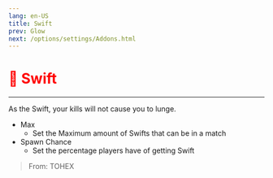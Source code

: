 ```yaml
---
lang: en-US
title: Swift
prev: Glow
next: /options/settings/Addons.html
---
```


# <font color=red>🏃 <b>Swift</b></font> <Badge text="Impostor Experimental" type="tip" vertical="middle"/>
---

As the Swift, your kills will not cause you to lunge.
* Max
  * Set the Maximum amount of Swifts that can be in a match
* Spawn Chance
  * Set the percentage players have of getting Swift

> From: TOHEX